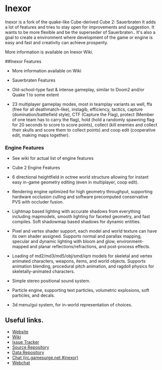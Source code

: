 # Inexor

Inexor is a fork of the quake-like Cube-derived Cube 2: Sauerbraten
It adds a lot of features and tries to stay open for improvements and suggestion.
It wants to be more flexible and be the superseder of Sauerbraten.. 
It's also a goal to create a environment where development of the game or engine is easy and fast and creativity can achieve prosperity.

More information is available on Inexor Wiki.

##Inexor Features

* More information available on Wiki
* Sauerbraten Features 

 * Old-school-type fast & intense gameplay, similar to Doom2 and/or Quake 1 to some extent
 * 23 multiplayer gameplay modes, most in teamplay variants as well, ffa (free for all deathmatch-like), instagib, efficiency, tactics, capture (domination/battlefield style), CTF (Capture the Flag), protect (Member of one team has to carry the flag), hold (hold a randomly spawning flag for 20 seconds to score to score points), collect (kill enemies and collect their skulls and score them to collect points) and coop edit (cooperative edit, making maps together).
 
### Engine Features

* See wiki for actual list of engine features
* Cube 2 Engine Features

 * 6 directional heightfield in octree world structure allowing for instant easy in-game geometry editing (even in multiplayer, coop edit).
 * Rendering engine optimized for high geometry throughput, supporting hardware occlusion culling and software precomputed conservative PVS with occluder fusion.
 * Lightmap based lighting with accurate shadows from everything including mapmodels, smooth lighting for faceted geometry, and fast compiles. Soft shadowmap based shadows for dynamic entities.
 * Pixel and vertex shader support, each model and world texture can have its own shader assigned. Supports normal and parallax mapping, specular and dynamic lighting with bloom and glow, environment-mapped and planar reflections/refractions, and post-process effects.
 * Loading of md2/md3/md5/obj/smd/iqm models for skeletal and vertex animated characters, weapons, items, and world objects. Supports animation blending, procedural pitch animation, and ragdoll physics for skeletally-animated characters.
 * Simple stereo positional sound system.
 * Particle engine, supporting text particles, volumetric explosions, soft particles, and decals.
 * 3d menu/gui system, for in-world representation of choices.

## Useful links.

* [Website](https://inexor.org)
* [Wiki](https://github.com/inexor-game/code/wiki)
* [Issue Tracker](https://github.com/inexor-game/code/issues)
* [Source Repository](https://github.com/inexor-game/code)
* [Data Repository](https://github.com/inexor-game/data)
* [Chat (irc.gamesurge.net #inexor)](irc://irc.gamesurge.net/#inexor)
 * [Webchat](https://webchat.gamesurge.net/?channels=inexor)

